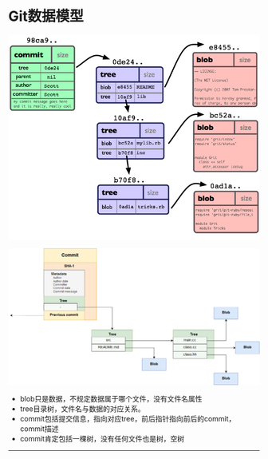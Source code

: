 # Git数据模型

![20200211_162039_84](image/20200211_162039_84.png)

![20200211_162201_85](image/20200211_162201_85.png)

* blob只是数据，不规定数据属于哪个文件，没有文件名属性
* tree目录树，文件名与数据的对应关系。
* commit包括提交信息，指向对应tree，前后指针指向前后的commit，commit描述
* commit肯定包括一棵树，没有任何文件也是树，空树



---
